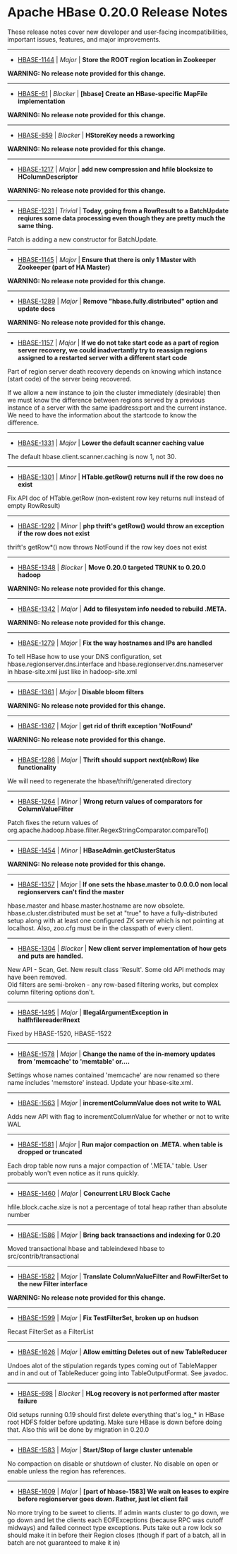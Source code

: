 
<!---
# Licensed to the Apache Software Foundation (ASF) under one
# or more contributor license agreements.  See the NOTICE file
# distributed with this work for additional information
# regarding copyright ownership.  The ASF licenses this file
# to you under the Apache License, Version 2.0 (the
# "License"); you may not use this file except in compliance
# with the License.  You may obtain a copy of the License at
#
#     http://www.apache.org/licenses/LICENSE-2.0
#
# Unless required by applicable law or agreed to in writing, software
# distributed under the License is distributed on an "AS IS" BASIS,
# WITHOUT WARRANTIES OR CONDITIONS OF ANY KIND, either express or implied.
# See the License for the specific language governing permissions and
# limitations under the License.
-->
# Apache HBase  0.20.0 Release Notes

These release notes cover new developer and user-facing incompatibilities, important issues, features, and major improvements.


---

* [HBASE-1144](https://issues.apache.org/jira/browse/HBASE-1144) | *Major* | **Store the ROOT region location in Zookeeper**

**WARNING: No release note provided for this change.**


---

* [HBASE-61](https://issues.apache.org/jira/browse/HBASE-61) | *Blocker* | **[hbase] Create an HBase-specific MapFile implementation**

**WARNING: No release note provided for this change.**


---

* [HBASE-859](https://issues.apache.org/jira/browse/HBASE-859) | *Blocker* | **HStoreKey needs a reworking**

**WARNING: No release note provided for this change.**


---

* [HBASE-1217](https://issues.apache.org/jira/browse/HBASE-1217) | *Major* | **add new compression and hfile blocksize to HColumnDescriptor**

**WARNING: No release note provided for this change.**


---

* [HBASE-1231](https://issues.apache.org/jira/browse/HBASE-1231) | *Trivial* | **Today, going from a RowResult to a BatchUpdate reqiures some data processing even though they are pretty much the same thing.**

Patch is adding a new constructor for BatchUpdate.


---

* [HBASE-1145](https://issues.apache.org/jira/browse/HBASE-1145) | *Major* | **Ensure that there is only 1 Master with Zookeeper (part of HA Master)**

**WARNING: No release note provided for this change.**


---

* [HBASE-1289](https://issues.apache.org/jira/browse/HBASE-1289) | *Major* | **Remove "hbase.fully.distributed" option and update docs**

**WARNING: No release note provided for this change.**


---

* [HBASE-1157](https://issues.apache.org/jira/browse/HBASE-1157) | *Major* | **If we do not take start code as a part of region server recovery, we could inadvertantly try to reassign regions assigned to a restarted server with a different start code**

Part of region server death recovery depends on knowing which instance (start code) of the server being recovered.

If we allow a new instance to join the cluster immediately (desirable) then we must know the difference between regions
served by a previous instance of a server with the same ipaddress:port and the current instance. We need to have the 
information about the startcode to know the difference.


---

* [HBASE-1331](https://issues.apache.org/jira/browse/HBASE-1331) | *Major* | **Lower the default scanner caching value**

The default hbase.client.scanner.caching is now 1, not 30.


---

* [HBASE-1301](https://issues.apache.org/jira/browse/HBASE-1301) | *Minor* | **HTable.getRow() returns null if the row does no exist**

Fix API doc of HTable.getRow (non-existent row key returns null instead of empty RowResult)


---

* [HBASE-1292](https://issues.apache.org/jira/browse/HBASE-1292) | *Minor* | **php thrift's getRow() would throw an exception if the row does not exist**

thrift's getRow\*() now throws NotFound if the row key does not exist


---

* [HBASE-1348](https://issues.apache.org/jira/browse/HBASE-1348) | *Blocker* | **Move 0.20.0 targeted TRUNK to 0.20.0 hadoop**

**WARNING: No release note provided for this change.**


---

* [HBASE-1342](https://issues.apache.org/jira/browse/HBASE-1342) | *Major* | **Add to filesystem info needed to rebuild .META.**

**WARNING: No release note provided for this change.**


---

* [HBASE-1279](https://issues.apache.org/jira/browse/HBASE-1279) | *Major* | **Fix the way hostnames and IPs are handled**

To tell HBase how to use your DNS configuration, set hbase.regionserver.dns.interface and hbase.regionserver.dns.nameserver in hbase-site.xml just like in hadoop-site.xml


---

* [HBASE-1361](https://issues.apache.org/jira/browse/HBASE-1361) | *Major* | **Disable bloom filters**

**WARNING: No release note provided for this change.**


---

* [HBASE-1367](https://issues.apache.org/jira/browse/HBASE-1367) | *Major* | **get rid of thrift exception 'NotFound'**

**WARNING: No release note provided for this change.**


---

* [HBASE-1286](https://issues.apache.org/jira/browse/HBASE-1286) | *Major* | **Thrift should support next(nbRow) like functionality**

We will need to regenerate the hbase/thrift/generated directory


---

* [HBASE-1264](https://issues.apache.org/jira/browse/HBASE-1264) | *Minor* | **Wrong return values of comparators for ColumnValueFilter**

Patch fixes the return values of org.apache.hadoop.hbase.filter.RegexStringComparator.compareTo()


---

* [HBASE-1454](https://issues.apache.org/jira/browse/HBASE-1454) | *Minor* | **HBaseAdmin.getClusterStatus**

**WARNING: No release note provided for this change.**


---

* [HBASE-1357](https://issues.apache.org/jira/browse/HBASE-1357) | *Major* | **If one sets the hbase.master to 0.0.0.0 non local regionservers can't find the master**

hbase.master and hbase.master.hostname are now obsolete. hbase.cluster.distributed must be set at "true" to have a fully-distributed setup along with at least one configured ZK server which is not pointing at localhost.
Also, zoo.cfg must be in the classpath of every client.


---

* [HBASE-1304](https://issues.apache.org/jira/browse/HBASE-1304) | *Blocker* | **New client server implementation of how gets and puts are handled.**

New API - Scan, Get.  New result class 'Result'. 
Some old API methods may have been removed.  
Old filters are semi-broken - any row-based filtering works, but complex column filtering options don't.


---

* [HBASE-1495](https://issues.apache.org/jira/browse/HBASE-1495) | *Major* | **IllegalArgumentException in halfhfilereader#next**

Fixed by HBASE-1520, HBASE-1522


---

* [HBASE-1578](https://issues.apache.org/jira/browse/HBASE-1578) | *Major* | **Change the name of the in-memory updates from 'memcache' to 'memtable' or....**

Settings whose names contained 'memcache' are now renamed so there name includes 'memstore' instead.  Update your hbase-site.xml.


---

* [HBASE-1563](https://issues.apache.org/jira/browse/HBASE-1563) | *Major* | **incrementColumnValue does not write to WAL**

Adds new API with flag to incrementColumnValue for whether or not to write WAL


---

* [HBASE-1581](https://issues.apache.org/jira/browse/HBASE-1581) | *Major* | **Run major compaction on .META. when table is dropped or truncated**

Each drop table now runs a major compaction of '.META.' table.  User probably won't even notice as it runs quickly.


---

* [HBASE-1460](https://issues.apache.org/jira/browse/HBASE-1460) | *Major* | **Concurrent LRU Block Cache**

hfile.block.cache.size is not a percentage of total heap rather than absolute number


---

* [HBASE-1586](https://issues.apache.org/jira/browse/HBASE-1586) | *Major* | **Bring back transactions and indexing for 0.20**

Moved transactional hbase and tableindexed hbase to src/contrib/transactional


---

* [HBASE-1582](https://issues.apache.org/jira/browse/HBASE-1582) | *Major* | **Translate ColumnValueFilter and RowFilterSet to the new Filter interface**

**WARNING: No release note provided for this change.**


---

* [HBASE-1599](https://issues.apache.org/jira/browse/HBASE-1599) | *Major* | **Fix TestFilterSet, broken up on hudson**

Recast FilterSet as a FilterList


---

* [HBASE-1626](https://issues.apache.org/jira/browse/HBASE-1626) | *Major* | **Allow emitting Deletes out of new TableReducer**

Undoes alot of the stipulation regards types coming out of TableMapper and in and out of TableReducer going into TableOutputFormat.  See javadoc.


---

* [HBASE-698](https://issues.apache.org/jira/browse/HBASE-698) | *Blocker* | **HLog recovery is not performed after master failure**

Old setups running 0.19 should first delete everything that's log\_\* in HBase root HDFS folder before updating. Make sure HBase is down before doing that. Also this will be done by migration in 0.20.0


---

* [HBASE-1583](https://issues.apache.org/jira/browse/HBASE-1583) | *Major* | **Start/Stop of large cluster untenable**

No compaction on disable or shutdown of cluster.  No disable on open or enable unless the region has references.


---

* [HBASE-1609](https://issues.apache.org/jira/browse/HBASE-1609) | *Major* | **[part of hbase-1583] We wait on leases to expire before regionserver goes down.  Rather, just let client fail**

No more trying to be sweet to clients.  If admin wants cluster to go down, we go down and let the clients each EOFExceptions (because RPC was cutoff midways) and failed connect type exceptions.  Puts take out a row lock so should make it in before their Region closes (though if part of a batch, all in batch are not guaranteed to make it in)



